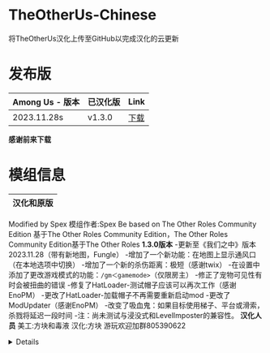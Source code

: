 # TheOtherUs-Chinese
将TheOtherUs汉化上传至GitHub以完成汉化的云更新
# 发布版
| Among Us - 版本 | 已汉化版 | Link |
|----------|-------------|-----------------|
| 2023.11.28s| v1.3.0| [下载](https://github.com/TheOtherRolesAU/TheOtherRoles/releases/download/v4.5.1/TheOtherRoles.zip)
</details>

**感谢前来下载**
# 模组信息
| 汉化和原版|
|---------------|
Modified by Spex
模组作者:Spex
Be based on The Other Roles Community Edition
基于The Other Roles Community Edition，The Other Roles Community Edition基于The Other Roles
**1.3.0版本**
-更新至《我们之中》版本2023.11.28（带有新地图，Fungle）
-增加了一个新功能：在地图上显示通风口（在本地选项中切换）
-增加了一个新的杀伤距离：极短（感谢twix）
-在设置中添加了更改游戏模式的功能：`/gm＜gamemode>`（仅限房主）
-修正了宠物可见性有时会被扭曲的错误
-修复了HatLoader-测试帽子应该可以再次工作（感谢EnoPM）
-更改了HatLoader-加载帽子不再需要重新启动mod
-更改了ModUpdater（感谢EnoPM）
-改变了吸血鬼：如果目标使用梯子、平台或滑索，杀戮将延迟一段时间
-注：尚未测试与浸没式和LevelImposter的兼容性。
**汉化人员**
美工:方块和毒液
汉化:方块
游玩欢迎加群805390622
<details>
  
-**部分原因，汉化源码暂无法公开**
-**Due to some reasons, the Chinese source code cannot be made public at the moment**
-**特别感谢模组作者Spex公开模组源码**
-**Special thanks to module author Spex for releasing the module source code**
-**If you are't chinese please exit this GitHub repository,because this GitHub repository is Chinese version of mod**

